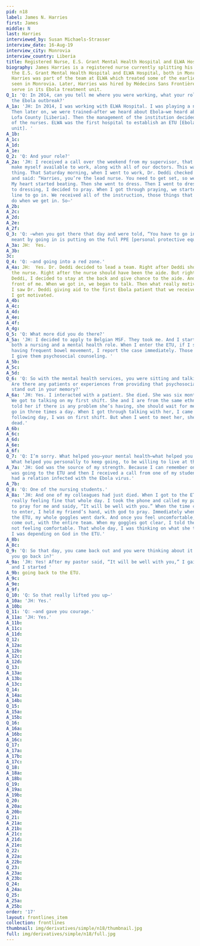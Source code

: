 ```yaml
---
pid: n18
label: James N. Harries
first: James
middle: N
last: Harries
interviewed_by: Susan Michaels-Strasser
interview_date: 16-Aug-19
interview_city: Monrovia
interview_country: Liberia
title: Registered Nurse, E.S. Grant Mental Health Hospital and ELWA Hospital
biography: James Harries is a registered nurse currently splitting his time between
  the E.S. Grant Mental Health Hospital and ELWA Hospital, both in Monrovia, Liberia.
  Harries was part of the team at ELWA which treated some of the earliest Ebola patients
  seen in Monrovia. Later, Harries was hired by Médecins Sans Frontières Belgium to
  serve in its Ebola treatment unit.
Q_1: 'Q: In 2014, can you tell me where you were working, what your role was during
  the Ebola outbreak?'
A_1a: 'JH: In 2014, I was working with ELWA Hospital. I was playing a nursing role.
  Then later on, we were trained—after we heard about Ebola—we heard about Ebola in
  Lofa County [Liberia]. Then the management of the institution decided to train all
  of the nurses. ELWA was the first hospital to establish an ETU [Ebola treatment
  unit]. '
A_1b: 
A_1c: 
A_1d: 
A_1e: 
Q_2: 'Q: And your role?'
A_2a: 'JH: I received a call over the weekend from my supervisor, that I needed to
  make myself available to work, along with all of our doctors. This was not an easy
  thing. That Saturday morning, when I went to work, Dr. Deddi checked on the schedule
  and said: “Harries, you’re the lead nurse. You need to get set, so we can go in.”
  My heart started beating. Then she went to dress. Then I went to dress. When I got
  to dressing, I decided to pray. When I got through praying, we started to form a
  line to go in. We received all of the instruction, those things that we needed to
  do when we get in. So—'
A_2b: 
A_2c: 
A_2d: 
A_2e: 
A_2f: 
Q_3: 'Q: —when you got there that day and were told, “You have to go in,” what you
  meant by going in is putting on the full PPE [personal protective equipment]—'
A_3a: JH:  Yes.
A_3b: 
3c: 
Q_4: 'Q: —and going into a red zone.'
A_4a: JH:  Yes. Dr. Deddi decided to lead a team. Right after Deddi should have been
  the nurse. Right after the nurse should have been the aide. But right after Dr.
  Deddi, I decided to stay at the back and give chance to the aide. And aide was in
  front of me. When we got in, we began to talk. Then what really motivated me—when
  I saw Dr. Deddi giving aid to the first Ebola patient that we receive in Monrovia.
  I got motivated.
A_4b: 
A_4c: 
A_4d: 
A_4e: 
A_4f: 
A_4g: 
Q_5: 'Q: What more did you do there?'
A_5a: 'JH: I decided to apply to Belgian MSF. They took me. And I started playing
  both a nursing and a mental health role. When I enter the ETU, if I see somebody
  having frequent bowel movement, I report the case immediately. Those who are depressed,
  I give them psychosocial counseling. '
A_5b: 
A_5c: 
A_5d: 
Q_6: 'Q: So with the mental health services, you were sitting and talking with patients?
  Are there any patients or experiences from providing that psychosocial support that
  stand out in your memory?'
A_6a: 'JH: Yes. I interacted with a patient. She died. She was six months pregnant.
  We got to talking on my first shift. She and I are from the same ethnic group. I
  told her if there is any problem she’s having, she should wait for me because we
  go in three times a day. When I got through talking with her, I came outside. The
  following day, I was on first shift. But when I went to meet her, she was already
  dead.'
A_6b: 
A_6c: 
A_6d: 
A_6e: 
A_6f: 
Q_7: 'Q: I’m sorry. What helped you—your mental health—what helped you to keep going?
  What helped you personally to keep going, to be willing to live at the compound? '
A_7a: 'JH: God was the source of my strength. Because I can remember one morning I
  was going to the ETU and then I received a call from one of my students, that she
  had a relation infected with the Ebola virus.'
A_7b: 
Q_8: 'Q: One of the nursing students.'
A_8a: 'JH: And one of my colleagues had just died. When I got to the ETU—I was not
  really feeling fine that whole day. I took the phone and called my pastor. He decided
  to pray for me and saidy, “It will be well with you.” When the time came for us
  to enter, I held my friend’s hand, with god to pray. Immediately when I entered
  the ETU, my whole goggles went dark. And once you feel uncomfortable, you have to
  come out, with the entire team. When my goggles got clear, I told them that I was
  not feeling comfortable. That whole day, I was thinking on what she told me. Actually,
  I was depending on God in the ETU.'
A_8b: 
A_8c: 
Q_9: 'Q: So that day, you came back out and you were thinking about it. What made
  you go back in?'
A_9a: 'JH: Yes! After my pastor said, “It will be well with you,” I gained that strength
  and I started '
A_9b: going back to the ETU.
A_9c: 
A_9e: 
A_9f: 
Q_10: 'Q: So that really lifted you up—'
A_10a: 'JH: Yes.'
A_10b: 
Q_11: 'Q: —and gave you courage.'
A_11a: 'JH: Yes.'
A_11b: 
A_11c: 
A_11d: 
Q_12: 
A_12a: 
A_12b: 
A_12c: 
A_12d: 
Q_13: 
A_13a: 
A_13b: 
A_13c: 
Q_14: 
A_14a: 
A_14b: 
Q_15: 
A_15a: 
A_15b: 
Q_16: 
A_16a: 
A_16b: 
A_16c: 
Q_17: 
A_17a: 
A_17b: 
A_17c: 
Q_18: 
A_18a: 
A_18b: 
Q_19: 
A_19a: 
A_19b: 
Q_20: 
A_20a: 
A_20b: 
Q_21: 
A_21a: 
A_21b: 
A_21c: 
A_21d: 
A_21e: 
Q_22: 
A_22a: 
A_22b: 
Q_23: 
A_23a: 
A_23b: 
Q_24: 
A_24a: 
Q_25: 
A_25a: 
A_25b: 
order: '17'
layout: frontlines_item
collection: frontlines
thumbnail: img/derivatives/simple/n18/thumbnail.jpg
full: img/derivatives/simple/n18/full.jpg
---
```

